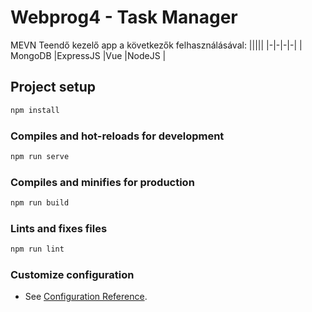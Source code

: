# Webprog4 - Task Manager

MEVN Teendő kezelő app a következők felhasználásával:
|||||
|-|-|-|-|
| MongoDB |ExpressJS |Vue |NodeJS |

## Project setup

```bash
npm install
```

### Compiles and hot-reloads for development

```bash
npm run serve
```

### Compiles and minifies for production

```bash
npm run build
```

### Lints and fixes files

```bash
npm run lint
```

### Customize configuration

- See [Configuration Reference](https://cli.vuejs.org/config/).
